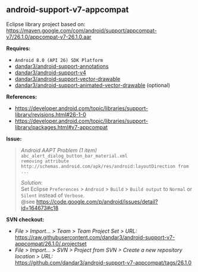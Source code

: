 ## android-support-v7-appcompat

Eclipse library project based on:<br/>
https://maven.google.com/com/android/support/appcompat-v7/26.1.0/appcompat-v7-26.1.0.aar

**Requires:**
- `Android 8.0 (API 26) SDK Platform`
- [dandar3/android-support-annotations](https://github.com/dandar3/android-support-annotations/tree/26.1.0)
- [dandar3/android-support-v4](https://github.com/dandar3/android-support-v4/tree/26.1.0)
- [dandar3/android-support-vector-drawable](https://github.com/dandar3/android-support-vector-drawable/tree/26.1.0)
- [dandar3/android-support-animated-vector-drawable](https://github.com/dandar3/android-support-animated-vector-drawable/tree/26.1.0) (optional)

**References:**
- https://developer.android.com/topic/libraries/support-library/revisions.html#26-1-0
- https://developer.android.com/topic/libraries/support-library/packages.html#v7-appcompat

**Issue:**<br/>
 > _Android AAPT Problem (1 item)_<br/>
 > `abc_alert_dialog_button_bar_material.xml` <br/>
 > `removing attribute http://schemas.android.com/apk/res/android:layoutDirection from ...`<br/>
 >
 > _Solution_:<br/>
 > Set Eclipse `Preferences` > `Android` > `Build` > `Build output` to `Normal` or `Silent` instead of `Verbose`.<br/>
 > @see https://code.google.com/p/android/issues/detail?id=164673#c18

**SVN checkout:**
- _File > Import... > Team > Team Project Set > URL:_<br/>
  https://raw.githubusercontent.com/dandar3/android-support-v7-appcompat/26.1.0/.projectset
- _File > Import... > SVN > Project from SVN > Create a new repository location > URL:_<br/>
  https://github.com/dandar3/android-support-v7-appcompat/tags/26.1.0